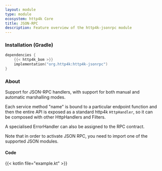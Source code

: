 ```yaml
---
layout: module
type: module
ecosystem: http4k Core
title: JSON-RPC
description: Feature overview of the http4k-jsonrpc module
---
```



### Installation (Gradle)

```kotlin
dependencies {
    {{< http4k_bom >}}
    implementation("org.http4k:http4k-jsonrpc")
}
```

### About

Support for JSON-RPC handlers, with support for both manual and automatic marshalling modes.

Each service method "name" is bound to a particular endpoint function and then the entire API is 
exposed as a standard http4k `HttpHandler`, so it can be composed with other HttpHandlers and Filters.

A specialised ErrorHandler can also be assigned to the RPC contract.

Note that in order to activate JSON RPC, you need to import one of the supported JSON modules.

#### Code

{{< kotlin file="example.kt" >}}
